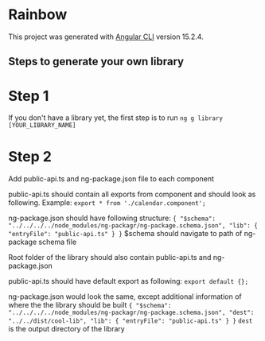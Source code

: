 # Rainbow

This project was generated with [Angular CLI](https://github.com/angular/angular-cli) version 15.2.4.

## Steps to generate your own library

# Step 1

If you don't have a library yet, the first step is to run `ng g library [YOUR_LIBRARY_NAME]`

# Step 2

Add public-api.ts and ng-package.json file to each component

public-api.ts should contain all exports from component and should look as following.
Example:
`export * from './calendar.component';`

ng-package.json should have following structure:
`{
  "$schema": "../../../../node_modules/ng-packagr/ng-package.schema.json",
  "lib": {
    "entryFile": "public-api.ts"
  }
}`
$schema should navigate to path of ng-package schema file

Root folder of the library should also contain public-api.ts and ng-package.json

public-api.ts should have default export as following:
`export default {};`

ng-package.json would look the same, except additional information of where the the library should be built
`{
  "$schema": "../../../../node_modules/ng-packagr/ng-package.schema.json",
  "dest": "../../dist/cool-lib",
  "lib": {
    "entryFile": "public-api.ts"
  }
}`
`dest` is the output directory of the library

